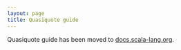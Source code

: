 ```yaml
---
layout: page
title: Quasiquote guide
---
```


Quasiquote guide has been moved to [docs.scala-lang.org](http://docs.scala-lang.org/overviews/quasiquotes/intro.html).

